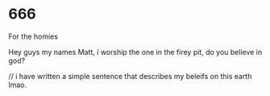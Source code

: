 # 666
For the homies 

Hey guys my names Matt, i worship the one in the firey pit, do you believe in god? 

// i have written a simple sentence that describes my beleifs on this earth lmao. 
